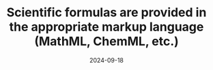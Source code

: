---
N: 
Rubrique: 
title: Scientific formulas are provided in the appropriate markup language (MathML, ChemML, etc.) 
abstract: 
categories: ["Contents"]
agrege: O0000-E081
opquast: '0000'
indiceebook: '81'
description: "Rule n° 081"
before: "080"
weight: "081"
after: "082"
actif: '1'
layout: rules
date: 2024-09-18
tags: ["", ""]
objectif: ["", ""]
Meo: [""]
Controle: [""
]
epubcheck: 
ace: 
humancheck: true
Source: ["SNE"]
Referentiel: [""]
Steps: ["", ""]
---